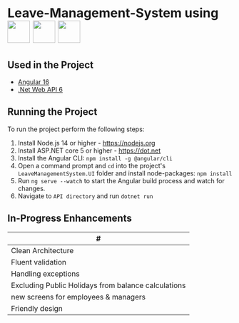# Leave-Management-System using  <img src="https://user-images.githubusercontent.com/25181517/121405754-b4f48f80-c95d-11eb-8893-fc325bde617f.png" width="50px" height="auto"/>  <img src="https://user-images.githubusercontent.com/25181517/183890595-779a7e64-3f43-4634-bad2-eceef4e80268.png" width="50px" height="auto"/> <img src="https://user-images.githubusercontent.com/25181517/186711335-a3729606-5a78-4496-9a36-06efcc74f800.png" width="50px" height="auto"/>

## Used in the Project 
- [Angular 16][ngdocumentation] 
- [.Net Web API 6][dotnetdocumentationt]

[ngdocumentation]: https://angular.io/
[dotnetdocumentationt]: https://learn.microsoft.com/en-us/dotnet/core/whats-new/dotnet-6

## Running the Project

To run the project perform the following steps:
1. Install Node.js 14 or higher - https://nodejs.org
2. Install ASP.NET core 5 or higher - https://dot.net
3. Install the Angular CLI:
    `npm install -g @angular/cli`
4. Open a command prompt and `cd` into the project's `LeaveManagementSystem.UI` folder and install node-packages:
   `npm install`
5. Run `ng serve --watch` to start the Angular build process and watch for changes. 
7. Navigate to `API directory` and run
   `dotnet run`

## In-Progress Enhancements

| # | 
| ------------- | 
| Clean Architecture  | 
| Fluent validation | 
| Handling exceptions | 
| Excluding Public Holidays from balance calculations | 
| new screens for employees & managers | 
| Friendly design | 







